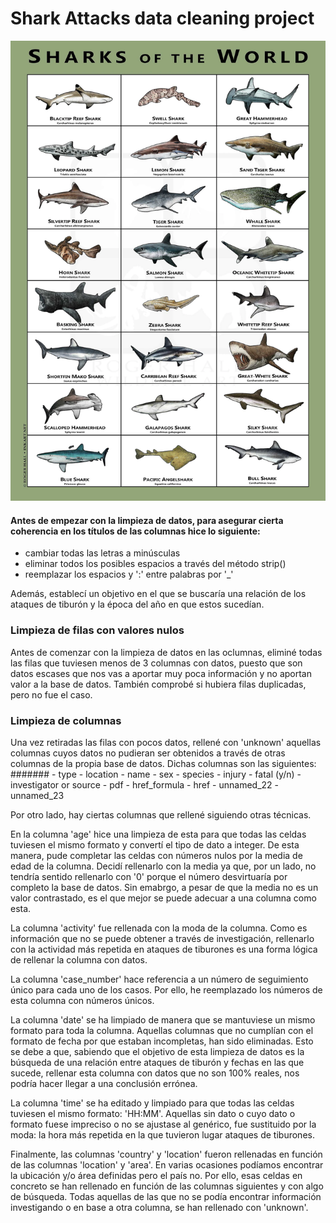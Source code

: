 # Shark Attacks data cleaning project

![alt text](https://github.com/paulabnbh/Proyect-Shark-Attacks/blob/main/il_1588xN.2376836517_6p36.jpeg?raw=true)

#### Antes de empezar con la limpieza de datos, para asegurar cierta coherencia en los títulos de las columnas hice lo siguiente:

- cambiar todas las letras a minúsculas
- eliminar todos los posibles espacios a través del método strip()
- reemplazar los espacios y ':' entre palabras por '_'

Además, establecí un objetivo en el que se buscaría una relación de los ataques de tiburón y la época del año en que estos sucedían.

### Limpieza de filas con valores nulos

Antes de comenzar con la limpieza de datos en las oclumnas, eliminé todas las filas que tuviesen menos de 3 columnas con datos, puesto que son datos escases que nos vas a aportar muy poca información y no aportan valor a la base de datos. También comprobé si hubiera filas duplicadas, pero no fue el caso.

### Limpieza de columnas

Una vez retiradas las filas con pocos datos, rellené con 'unknown' aquellas columnas cuyos datos no pudieran ser obtenidos a través de otras columnas de la propia base de datos. Dichas columnas son las siguientes:
 #######
    - type
    - location
    - name
    - sex
    - species
    - injury
    - fatal (y/n)
    - investigator or source
    - pdf
    - href_formula
    - href
    - unnamed_22
    - unnamed_23

Por otro lado, hay ciertas columnas que rellené siguiendo otras técnicas.

En la columna 'age' hice una limpieza de esta para que todas las celdas tuviesen el mismo formato y convertí el tipo de dato a integer. De esta manera, pude completar las celdas con números nulos por la media de edad de la columna. Decidí rellenarlo con la media ya que, por un lado, no tendría sentido rellenarlo con '0' porque el número desvirtuaría por completo la base de datos. Sin emabrgo, a pesar de que la media no es un valor contrastado, es el que mejor se puede adecuar a una columna como esta.

La columna 'activity' fue rellenada con la moda de la columna. Como es información que no se puede obtener a través de investigación, rellenarlo con la actividad más repetida en ataques de tiburones es una forma lógica de rellenar la columna con datos.

La columna 'case_number' hace referencia a un número de seguimiento único para cada uno de los casos. Por ello, he reemplazado los números de esta columna con números únicos.

La columna 'date' se ha limpiado de manera que se mantuviese un mismo formato para toda la columna. Aquellas columnas que no cumplían con el formato de fecha por que estaban incompletas, han sido eliminadas. Esto se debe a que, sabiendo que el objetivo de esta limpieza de datos es la búsqueda de una relación entre ataques de tiburón y fechas en las que sucede, rellenar esta columna con datos que no son 100% reales, nos podría hacer llegar a una conclusión errónea.

La columna 'time' se ha editado y limpiado para que todas las celdas tuviesen el mismo formato: 'HH:MM'. Aquellas sin dato o cuyo dato o formato fuese impreciso o no se ajustase al genérico, fue sustituido por la moda: la hora más repetida en la que tuvieron lugar ataques de tiburones.

Finalmente, las columnas 'country' y 'location' fueron rellenadas en función de las columnas 'location' y 'area'. En varias ocasiones podíamos encontrar la ubicación y/o área definidas pero el país no. Por ello, esas celdas en concreto se han rellenado en función de las columnas siguientes y con algo de búsqueda. Todas aquellas de las que no se podía encontrar información investigando o en base a otra columna, se han rellenado con 'unknown'.




